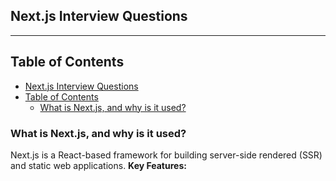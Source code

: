 ## Next.js Interview Questions
---

## Table of Contents
- [Next.js Interview Questions](#nextjs-interview-questions)
- [Table of Contents](#table-of-contents)
  - [What is Next.js, and why is it used?](#what-is-nextjs-and-why-is-it-used)
  
### What is Next.js, and why is it used?
Next.js is a React-based framework for building server-side rendered (SSR) and static web applications.
**Key Features:**


